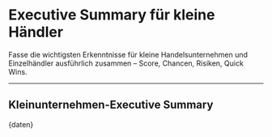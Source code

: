 # Executive Summary für kleine Händler

Fasse die wichtigsten Erkenntnisse für kleine Handelsunternehmen und Einzelhändler ausführlich zusammen – Score, Chancen, Risiken, Quick Wins.

---

## Kleinunternehmen-Executive Summary

{daten}